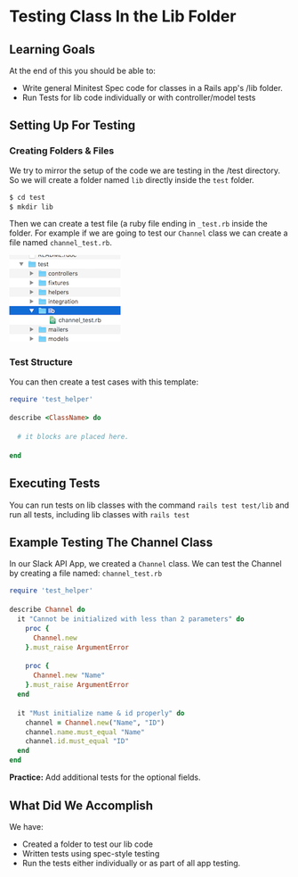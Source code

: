 
# Testing Class In the Lib Folder

## Learning Goals

At the end of this you should be able to:
- Write general Minitest Spec code for classes in a Rails app's /lib folder.
- Run Tests for lib code individually or with controller/model tests

## Setting Up For Testing

### Creating Folders & Files
We try to mirror the setup of the code we are testing in the /test directory.  So we will create a folder named `lib` directly inside the `test` folder.  

```bash
$ cd test
$ mkdir lib
```

Then we can create a test file (a ruby file ending in `_test.rb` inside the folder.  For example if we are going to test our `Channel` class we can create a file named `channel_test.rb`.

![file structure](images/test-lib-file-structure.png)


### Test Structure

You can then create a test cases with this template:

```ruby
require 'test_helper'

describe <ClassName> do

  # it blocks are placed here.

end
```

## Executing Tests

You can run tests on lib classes with the command `rails test test/lib` and run all tests, including lib classes with `rails test`

## Example Testing The Channel Class

In our Slack API App, we created a `Channel` class.  We can test the Channel by creating a file named:  `channel_test.rb`

```ruby
require 'test_helper'

describe Channel do
  it "Cannot be initialized with less than 2 parameters" do
    proc {
      Channel.new
    }.must_raise ArgumentError
    
    proc {
      Channel.new "Name"
    }.must_raise ArgumentError
  end
  
  it "Must initialize name & id properly" do
    channel = Channel.new("Name", "ID")
    channel.name.must_equal "Name"
    channel.id.must_equal "ID"
  end
end
```

**Practice:**  Add additional tests for the optional fields.


## What Did We Accomplish 
We have:
-  Created a folder to test our lib code
-  Written tests using spec-style testing
-  Run the tests either individually or as part of all app testing.	

